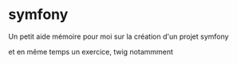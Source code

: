 # symfony
Un petit aide mémoire pour moi sur la création d'un projet symfony

et en même temps un exercice, twig notammment
